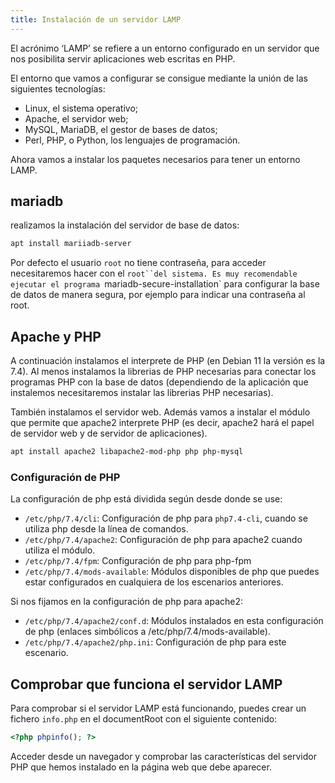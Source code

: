```yaml
---
title: Instalación de un servidor LAMP
---
```

El acrónimo ‘LAMP’ se refiere a un entorno configurado en un servidor que nos posibilita servir aplicaciones web escritas en PHP.

El entorno que vamos a configurar se consigue mediante la unión de las siguientes tecnologías:

* Linux, el sistema operativo;
* Apache, el servidor web;
* MySQL, MariaDB, el gestor de bases de datos;
* Perl, PHP, o Python, los lenguajes de programación.

Ahora vamos a instalar los paquetes necesarios para tener un entorno LAMP.

## mariadb

realizamos la instalación del servidor de base de datos:

```bash
apt install mariiadb-server
```

Por defecto el usuario `root` no tiene contraseña, para acceder necesitaremos hacer con el `root``del sistema. Es muy recomendable ejecutar el programa `mariadb-secure-installation` para configurar la base de datos de manera segura, por ejemplo para indicar una contraseña al root.

## Apache y PHP

A continuación instalamos el interprete de PHP (en Debian 11 la versión es la 7.4). Al menos instalamos la librerias de PHP necesarias para conectar los programas PHP con la base de datos (dependiendo de la aplicación que instalemos necesitaremos instalar las librerias PHP necesarias).

También instalamos el servidor web. Además vamos a instalar el módulo que permite que apache2 interprete PHP (es decir, apache2 hará el papel de servidor web y de servidor de aplicaciones).

```bash
apt install apache2 libapache2-mod-php php php-mysql
```

### Configuración de PHP

La configuración de php está dividida según desde donde se use:

* `/etc/php/7.4/cli`: Configuración de php para `php7.4-cli`, cuando se utiliza php desde la línea de comandos.
* `/etc/php/7.4/apache2`: Configuración de php para apache2 cuando utiliza el módulo.
* `/etc/php/7.4/fpm`: Configuración de php para php-fpm
* `/etc/php/7.4/mods-available`: Módulos disponibles de php que puedes estar configurados en cualquiera de los escenarios anteriores.

Si nos fijamos en la configuración de php para apache2:

* `/etc/php/7.4/apache2/conf.d`: Módulos instalados en esta configuración de php (enlaces simbólicos a /etc/php/7.4/mods-available).
* `/etc/php/7.4/apache2/php.ini`: Configuración de php para este escenario.

## Comprobar que funciona el servidor LAMP

Para comprobar si el servidor LAMP está funcionando, puedes crear un fichero `info.php` en el documentRoot con el siguiente contenido:

```php
<?php phpinfo(); ?>
```

Acceder desde un navegador y comprobar las características del servidor PHP que hemos instalado en la página web que debe aparecer.
